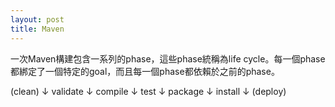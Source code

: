 ```yaml
---
layout: post
title: Maven
---
```


一次Maven構建包含一系列的phase，這些phase統稱為life cycle。每一個phase都綁定了一個特定的goal，而且每一個phase都依賴於之前的phase。

(clean)
 ↓
validate
 ↓
compile
 ↓
test
 ↓
package
 ↓
install
 ↓
(deploy)
